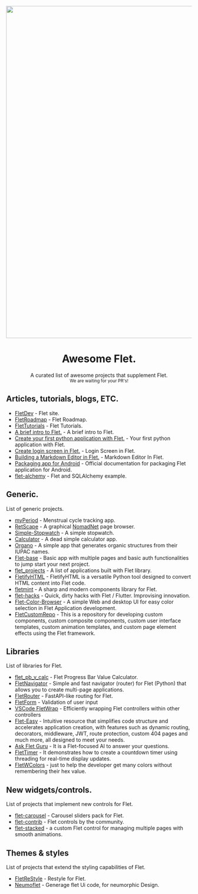 <p align="center"><img src="banner_wide.png" width=900></p>

<h1 align="center">Awesome Flet.</h1>
<p align="center">A curated list of awesome projects that supplement Flet.<br><small>We are waiting for your PR's!</small></p>

<h2>Articles, tutorials, blogs, ETC.</h2>

- [FletDev](https://flet.dev) - Flet site.
- [FletRoadmap](https://flet.dev/roadmap/) - Flet Roadmap.
- [FletTutorials](https://flet.dev/docs/tutorials/) - Flet Tutorials.
- [A brief intro to Flet.](https://hackernoon.com/a-brief-intro-to-flet-building-flutter-apps-with-python) - A brief intro to Flet.
- [Create your first python application with Flet.](https://www.youtube.com/watch?v=-mZP91Y3naY) - Your first python application with Flet.
- [Create login screen in Flet.](https://www.youtube.com/watch?v=YWUM1Yx79mE) - Login Screen in Flet.
- [Building a Markdown Editor in Flet.](https://betterprogramming.pub/building-a-markdown-editor-previewer-with-flet-7d9b06d6dc4b) - Markdown Editor In Flet.
- [Packaging app for Android](https://flet.dev/docs/publish/android/) - Official documentation for packaging Flet application for Android.
- [flet-alchemy](https://github.com/nbilbo/flet-alchemy/tree/master) - Flet and SQLAlchemy example.

<h2>Generic.</h2>
<p>List of generic projects.</p>

- [myPeriod](https://codeberg.org/etux/myPeriod) - Menstrual cycle tracking app.
- [RetScape](https://codeberg.org/etux/RetScape) - A graphical [NomadNet](https://github.com/markqvist/NomadNet) page browser.
- [Simple-Stopwatch](https://github.com/taaaf11/Simple-Stopwatch) - A simple stopwatch.
- [Calculator](https://github.com/taaaf11/Calculator) - A dead simple calculator app.
- [Organo](https://github.com/Benitmulindwa/organo) - A simple app that generates organic structures from their IUPAC names.
- [Flet-base](https://github.com/TonyXdZ/flet-base) - Basic app with multiple pages and basic auth functionalities to jump start your next project.
- [flet_projects](https://github.com/LineIndent/flet_projects) - A list of applications built with Flet library.
- [FletifyHTML](https://github.com/Benitmulindwa/FletifyHTML) - FletifyHTML is a versatile Python tool designed to convert HTML content into Flet code.
- [fletmint](https://github.com/Bbalduzz/fletmint) - A sharp and modern components library for Flet.
- [flet-hacks](https://github.com/hololeo/flet-hacks) - Quick, dirty hacks with Flet / Flutter. Improvising innovation.
- [Flet-Color-Browser](https://github.com/ndonkoHenri/Flet-Color-Browser) - A simple Web and desktop UI for easy color selection in Flet Application development.
- [FletCustomRepo](https://github.com/LegendaryPistachio/FletCustomRepo) - This is a repository for developing custom components, custom composite components, custom user interface templates, custom animation templates, and custom page element effects using the Flet framework.

<h2>Libraries</h2>
<p>List of libraries for Flet.</p>

- [flet_pb_v_calc](https://github.com/xzripper/flet_pb_v_calc) - Flet Progress Bar Value Calculator.
- [FletNavigator](https://github.com/xzripper/flet_navigator) - Simple and fast navigator (router) for Flet (Python) that allows you to create multi-page applications.
- [FletRouter](https://github.com/50Bytes-dev/flet-router) - FastAPI-like routing for Flet.
- [FletForm](https://github.com/50Bytes-dev/flet-form) - Validation of user input
- [VSCode FletWrap](https://github.com/50Bytes-dev/vscode-flet-wrap) - Efficiently wrapping Flet controllers within other controllers
- [Flet-Easy](https://github.com/Daxexs/flet-easy) - Intuitive resource that simplifies code structure and accelerates application creation, with features such as dynamic routing, decorators, middleware, JWT, route protection, custom 404 pages and much more, all designed to meet your needs.
- [Ask Flet Guru](https://gurubase.io/g/flet) - It is a Flet-focused AI to answer your questions.
- [FletTimer](https://github.com/omamkaz/flet-timer) - It demonstrates how to create a countdown timer using threading for real-time display updates.
- [FletWColors](https://github.com/omamkaz/flet-wcolors) - just to help the developer get many colors without remembering their hex value.

<h2>New widgets/controls.</h2>
<p>List of projects that implement new controls for Flet.</p>

- [flet-carousel](https://github.com/naderidev/flet-carousel) - Carousel sliders pack for Flet.
- [flet-contrib](https://github.com/flet-dev/flet-contrib) - Flet controls by the community.
- [flet-stacked](https://github.com/omamkaz/flet-stacked) - a custom Flet control for managing multiple pages with smooth animations.

<h2>Themes & styles</h2>
<p>List of projects that extend the styling capabilities of Flet.</p>

- [FletReStyle](https://github.com/xzripper/flet_restyle) - Restyle for Flet.
- [Neumoflet](https://github.com/Benitmulindwa/neumoflet) - Generage flet Ui code, for neumorphic Design.
